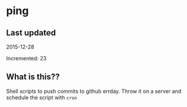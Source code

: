 # ping

## Last updated
2015-12-28

Incremented: 23

## What is this?? 
Shell scripts to push commits to github errday. Throw it on a server and schedule the script with `cron`
